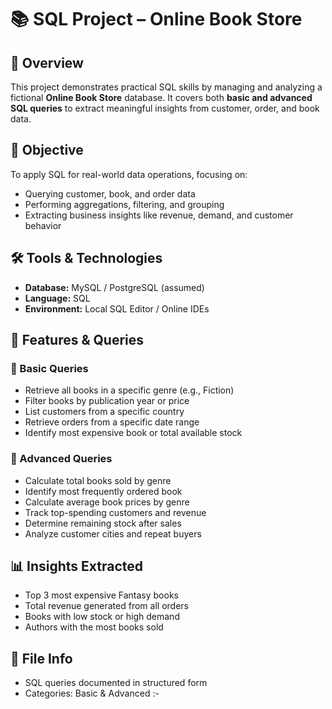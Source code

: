 # 📚 SQL Project – Online Book Store

## 🧾 Overview

This project demonstrates practical SQL skills by managing and analyzing a fictional **Online Book Store** database. It covers both **basic and advanced SQL queries** to extract meaningful insights from customer, order, and book data.

## 🎯 Objective

To apply SQL for real-world data operations, focusing on:
- Querying customer, book, and order data
- Performing aggregations, filtering, and grouping
- Extracting business insights like revenue, demand, and customer behavior

## 🛠️ Tools & Technologies

- **Database:** MySQL / PostgreSQL (assumed)
- **Language:** SQL
- **Environment:** Local SQL Editor / Online IDEs

## 📌 Features & Queries

### 🔹 Basic Queries
- Retrieve all books in a specific genre (e.g., Fiction)
- Filter books by publication year or price
- List customers from a specific country
- Retrieve orders from a specific date range
- Identify most expensive book or total available stock

### 🔹 Advanced Queries
- Calculate total books sold by genre
- Identify most frequently ordered book
- Calculate average book prices by genre
- Track top-spending customers and revenue
- Determine remaining stock after sales
- Analyze customer cities and repeat buyers

## 📊 Insights Extracted
- Top 3 most expensive Fantasy books
- Total revenue generated from all orders
- Books with low stock or high demand
- Authors with the most books sold

## 📁 File Info

- SQL queries documented in structured form
- Categories: Basic & Advanced :-


